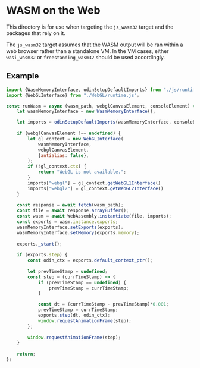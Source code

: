 # WASM on the Web

This directory is for use when targeting the `js_wasm32` target and the packages that rely on it.

The `js_wasm32` target assumes that the WASM output will be ran within a web browser rather than a standalone VM. In the VM cases, either `wasi_wasm32` or `freestanding_wasm32` should be used accordingly.

## Example

```js
import {WasmMemoryInterface, odinSetupDefaultImports} from "./js/runtime.js";
import {WebGLInterface} from "./WebGL/runtime.js";

const runWasm = async (wasm_path, webglCanvasElement, consoleElement) => {
	let wasmMemoryInterface = new WasmMemoryInterface();

	let imports = odinSetupDefaultImports(wasmMemoryInterface, consoleElement);
	
	if (webglCanvasElement !== undefined) {
		let gl_context = new WebGLInterface(
			wasmMemoryInterface, 
			webglCanvasElement, 
			{antialias: false},
		);
		if (!gl_context.ctx) {
			return "WebGL is not available.";
		}	
		imports["webgl"] = gl_context.getWebGL1Interface()
		imports["webgl2"] = gl_context.getWebGL2Interface()
	}
		
	const response = await fetch(wasm_path);
	const file = await response.arrayBuffer();
	const wasm = await WebAssembly.instantiate(file, imports);
	const exports = wasm.instance.exports;
	wasmMemoryInterface.setExports(exports);
	wasmMemoryInterface.setMemory(exports.memory);
	
	exports._start();
	
	if (exports.step) {
		const odin_ctx = exports.default_context_ptr();
		
		let prevTimeStamp = undefined;
		const step = (currTimeStamp) => {
			if (prevTimeStamp == undefined) {
				prevTimeStamp = currTimeStamp;
			}

			const dt = (currTimeStamp - prevTimeStamp)*0.001;
			prevTimeStamp = currTimeStamp;
			exports.step(dt, odin_ctx);
			window.requestAnimationFrame(step);
		};
		
		window.requestAnimationFrame(step);
	}
	
	return;
};
```